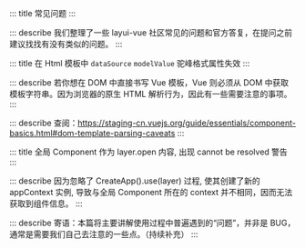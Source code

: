 ::: title 常见问题
:::

::: describe 我们整理了一些 layui-vue 社区常见的问题和官方答复，在提问之前建议找找有没有类似的问题。
:::

::: title 在 Html 模板中 `dataSource` `modelValue` 驼峰格式属性失效
:::

::: describe 若你想在 DOM 中直接书写 Vue 模板，Vue 则必须从 DOM 中获取模板字符串。因为浏览器的原生 HTML 解析行为，因此有一些需要注意的事项。
:::

::: describe 查阅：<a style="color:#009688;" href="https://staging-cn.vuejs.org/guide/essentials/component-basics.html#dom-template-parsing-caveats">https://staging-cn.vuejs.org/guide/essentials/component-basics.html#dom-template-parsing-caveats</a >
:::

::: title 全局 Component 作为 layer.open 内容, 出现 cannot be resolved 警告
:::

::: describe 因为忽略了 CreateApp().use(layer) 过程, 使其创建了新的 appContext 实例, 导致与全局 Component 所在的 context 并不相同，因而无法获取到组件信息。
:::

::: describe 寄语：本篇将主要讲解使用过程中普遍遇到的“问题”，并非是 BUG，通常是需要我们自己去注意的一些点。（持续补充）
:::